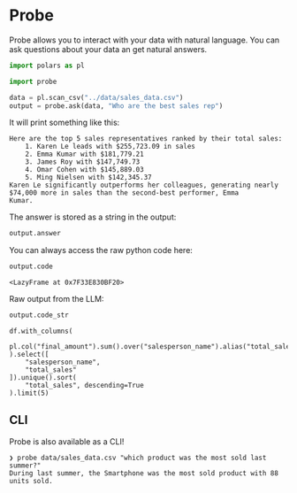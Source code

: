 # Probe

Probe allows you to interact with your data with natural language.
You can ask questions about your data an get natural answers.

```python
import polars as pl

import probe

data = pl.scan_csv("../data/sales_data.csv")
output = probe.ask(data, "Who are the best sales rep")

```
It will print something like this:

```
Here are the top 5 sales representatives ranked by their total sales:
    1. Karen Le leads with $255,723.09 in sales
    2. Emma Kumar with $181,779.21
    3. James Roy with $147,749.73
    4. Omar Cohen with $145,889.03
    5. Ming Nielsen with $142,345.37
Karen Le significantly outperforms her colleagues, generating nearly $74,000 more in sales than the second-best performer, Emma
Kumar.
```
The answer is stored as a string in the output:

```python
output.answer
```
You can always access the raw python code here:

```python
output.code
```

```
<LazyFrame at 0x7F33E830BF20>
```

Raw output from the LLM:
```python
output.code_str
```

```
df.with_columns(
    pl.col("final_amount").sum().over("salesperson_name").alias("total_sales")
).select([
    "salesperson_name",
    "total_sales"
]).unique().sort(
    "total_sales", descending=True
).limit(5)
```

## CLI
Probe is also available as a CLI!

```
❯ probe data/sales_data.csv "which product was the most sold last summer?"
During last summer, the Smartphone was the most sold product with 88 units sold.
```
